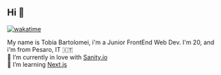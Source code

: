 ## Hi 👋

[![wakatime](https://wakatime.com/badge/user/018edc23-7885-44d3-8b1a-efd38be8a6f6.svg)](https://wakatime.com/@018edc23-7885-44d3-8b1a-efd38be8a6f6)

My name is Tobia Bartolomei, i'm a Junior FrontEnd Web Dev.
I'm 20, and i'm from Pesaro, IT 🇮🇹
<br>
🔭 I’m currently in love with [Sanity.io](https://sanity.io)
<br>
🌱 I’m learning [Next.js](https://nextjs.org/)




